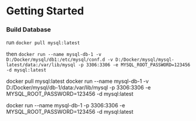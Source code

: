 # Getting Started

### Build Database

run `docker pull mysql:latest`

then `docker run --name mysql-db-1 -v D:/Docker/mysql/db1:/etc/mysql/conf.d -v D:/Docker/mysql/mysql-latest/data:/var/lib/mysql -p 3306:3306 -e MYSQL_ROOT_PASSWORD=123456 -d mysql:latest`


docker pull mysql:latest
docker run --name mysql-db-1 -v D:/Docker/mysql/db-1/data:/var/lib/mysql -p 3306:3306 -e MYSQL_ROOT_PASSWORD=123456 -d mysql:latest

docker run --name mysql-db-1 -p 3306:3306 -e MYSQL_ROOT_PASSWORD=123456 -d mysql:latest


